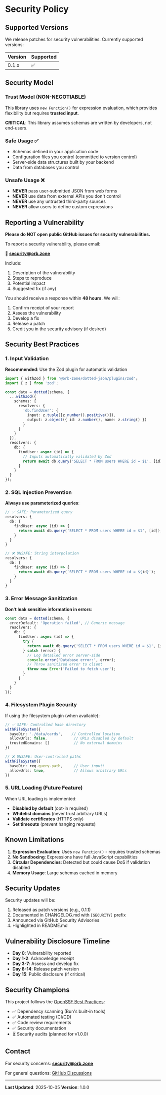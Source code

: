 # Security Policy

## Supported Versions

We release patches for security vulnerabilities. Currently supported versions:

| Version | Supported          |
| ------- | ------------------ |
| 0.1.x   | :white_check_mark: |

## Security Model

### Trust Model (NON-NEGOTIABLE)

This library uses `new Function()` for expression evaluation, which provides flexibility but requires **trusted input**.

**CRITICAL**: This library assumes schemas are written by developers, not end-users.

### Safe Usage ✅

- Schemas defined in your application code
- Configuration files you control (committed to version control)
- Server-side data structures built by your backend
- Data from databases you control

### Unsafe Usage ❌

- **NEVER** pass user-submitted JSON from web forms
- **NEVER** use data from external APIs you don't control
- **NEVER** use any untrusted third-party sources
- **NEVER** allow users to define custom expressions

## Reporting a Vulnerability

**Please do NOT open public GitHub issues for security vulnerabilities.**

To report a security vulnerability, please email:

📧 **security@orb.zone**

Include:

1. Description of the vulnerability
2. Steps to reproduce
3. Potential impact
4. Suggested fix (if any)

You should receive a response within **48 hours**. We will:

1. Confirm receipt of your report
2. Assess the vulnerability
3. Develop a fix
4. Release a patch
5. Credit you in the security advisory (if desired)

## Security Best Practices

### 1. Input Validation

**Recommended**: Use the Zod plugin for automatic validation

```typescript
import { withZod } from '@orb-zone/dotted-json/plugins/zod';
import { z } from 'zod';

const data = dotted(schema, {
  ...withZod({
    schemas: {
      resolvers: {
        'db.findUser': {
          input: z.tuple([z.number().positive()]),
          output: z.object({ id: z.number(), name: z.string() })
        }
      }
    }
  }),
  resolvers: {
    db: {
      findUser: async (id) => {
        // Inputs automatically validated by Zod
        return await db.query('SELECT * FROM users WHERE id = $1', [id]);
      }
    }
  }
});
```

### 2. SQL Injection Prevention

**Always use parameterized queries**:

```typescript
// ✅ SAFE: Parameterized query
resolvers: {
  db: {
    findUser: async (id) => {
      return await db.query('SELECT * FROM users WHERE id = $1', [id]);
    }
  }
}

// ❌ UNSAFE: String interpolation
resolvers: {
  db: {
    findUser: async (id) => {
      return await db.query(`SELECT * FROM users WHERE id = ${id}`);
    }
  }
}
```

### 3. Error Message Sanitization

**Don't leak sensitive information in errors**:

```typescript
const data = dotted(schema, {
  errorDefault: 'Operation failed', // Generic message
  resolvers: {
    db: {
      findUser: async (id) => {
        try {
          return await db.query('SELECT * FROM users WHERE id = $1', [id]);
        } catch (error) {
          // Log detailed error server-side
          console.error('Database error:', error);
          // Throw sanitized error to client
          throw new Error('Failed to fetch user');
        }
      }
    }
  }
});
```

### 4. Filesystem Plugin Security

If using the filesystem plugin (when available):

```typescript
// ✅ SAFE: Controlled base directory
withFileSystem({
  baseDir: './data/cards',    // Controlled location
  allowUrls: false,            // URLs disabled by default
  trustedDomains: []           // No external domains
})

// ❌ UNSAFE: User-controlled paths
withFileSystem({
  baseDir: req.query.path,     // User input!
  allowUrls: true,             // Allows arbitrary URLs
})
```

### 5. URL Loading (Future Feature)

When URL loading is implemented:

- **Disabled by default** (opt-in required)
- **Whitelist domains** (never trust arbitrary URLs)
- **Validate certificates** (HTTPS only)
- **Set timeouts** (prevent hanging requests)

## Known Limitations

1. **Expression Evaluation**: Uses `new Function()` - requires trusted schemas
2. **No Sandboxing**: Expressions have full JavaScript capabilities
3. **Circular Dependencies**: Detected but could cause DoS if validation disabled
4. **Memory Usage**: Large schemas cached in memory

## Security Updates

Security updates will be:

1. Released as patch versions (e.g., 0.1.1)
2. Documented in CHANGELOG.md with `[SECURITY]` prefix
3. Announced via GitHub Security Advisories
4. Highlighted in README.md

## Vulnerability Disclosure Timeline

- **Day 0**: Vulnerability reported
- **Day 1-2**: Acknowledge receipt
- **Day 3-7**: Assess and develop fix
- **Day 8-14**: Release patch version
- **Day 15**: Public disclosure (if critical)

## Security Champions

This project follows the [OpenSSF Best Practices](https://bestpractices.coreinfrastructure.org/):

- ✅ Dependency scanning (Bun's built-in tools)
- ✅ Automated testing (CI/CD)
- ✅ Code review requirements
- ✅ Security documentation
- ⏳ Security audits (planned for v1.0.0)

## Contact

For security concerns: **security@orb.zone**

For general questions: [GitHub Discussions](https://github.com/orb-zone/dotted-json/discussions)

---

**Last Updated**: 2025-10-05
**Version**: 1.0.0
